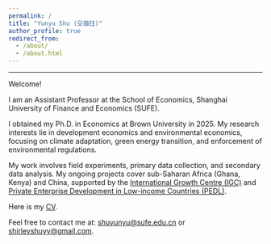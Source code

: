 ```yaml
---
permalink: /
title: "Yunyu Shu (殳蕴钰)"
author_profile: true
redirect_from: 
  - /about/
  - /about.html
---
```


------
Welcome!

I am an Assistant Professor at the School of Economics, Shanghai University of Finance and Economics (SUFE).

I obtained my Ph.D. in Economics at Brown University in 2025. My research interests lie in development economics and environmental economics, focusing on climate adaptation, green energy transition, and enforcement of environmental regulations. 

My work involves field experiments, primary data collection, and secondary data analysis. My ongoing projects cover sub-Saharan Africa (Ghana, Kenya) and China, supported by the [International Growth Centre (IGC)](https://www.theigc.org/) and [Private Enterprise Development in Low-income Countries (PEDL)](https://pedl.cepr.org/).

Here is my [CV](https://shirleyshu0503.github.io/files/CV_YunyuShu.pdf).

Feel free to contact me at: [shuyunyu@sufe.edu.cn](mailto:shuyunyu@sufe.edu.cn) or [shirleyshuyy@gmail.com](mailto:shirleyshuyy@gmail.com).
